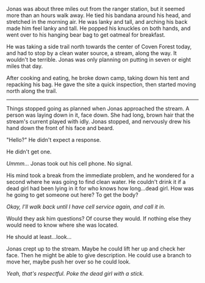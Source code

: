 Jonas was about three miles out from the ranger station, but it seemed more than an hours walk away. He tied his bandana around his head, and stretched in the morning air. He was lanky and tall, and arching his back made him feel lanky and tall. He popped his knuckles on both hands, and went over to his hanging bear bag to get oatmeal for breakfast.

He was taking a side trail north towards the center of Coven Forest today, and had to stop by a clean water source, a stream, along the way. It wouldn't be terrible. Jonas was only planning on putting in seven or eight miles that day.

After cooking and eating, he broke down camp, taking down his tent and repacking his bag. He gave the site a quick inspection, then started moving north along the trail.

---

Things stopped going as planned when Jonas approached the stream. A person was laying down in it, face down. She had long, brown hair that the stream's current played with idly. Jonas stopped, and nervously drew his hand down the front of his face and beard.

"Hello?" He didn't expect a response.

He didn't get one.

*Ummm…* Jonas took out his cell phone. No signal.

<!--more-->

His mind took a break from the immediate problem, and he wondered for a second where he was going to find clean water. He couldn't drink it if a dead girl had been lying in it for who knows how long…dead girl. How was he going to get someone out here? To get the body?

*Okay, I'll  walk back until I have cell service again, and call it in.*

Would they ask him questions? Of course they would. If nothing else they would need to know where she was located.

He should at least…look…

Jonas crept up to the stream. Maybe he could lift her up and check her face. Then he might be able to give  description. He could use a branch to move her, maybe push her over so he could look.

*Yeah, that's respectful. Poke the dead girl with a stick.*



